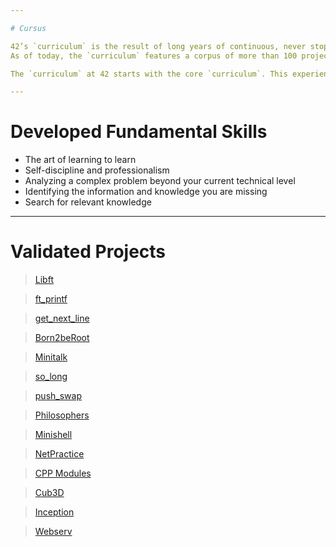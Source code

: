 ```yaml
---

# Cursus

42’s `curriculum` is the result of long years of continuous, never stopping improvement.
As of today, the `curriculum` features a corpus of more than 100 projects of various difficulty that covers many aspects of computer science (Security, Web Dev .. so on). The `curriculum` is designed to last 3 to 3.5 years and often features 2 internships.

The `curriculum` at 42 starts with the core `curriculum`. This experience sets the base for fundamental skills, both human and technical. Following each student’s personal pace, it lasts a maximum of 20 months and lets students learn `C programming` and `object-oriented programming using C++`, `and computer graphics`, `develop simple software using classic algorithms`, `discover access to the file system`, and learn management of the UNIX process`. It also includes basics of `web development`, network architecture as well as `system administration`.

---
```


# Developed Fundamental Skills

- The art of learning to learn
- Self-discipline and professionalism
- Analyzing a complex problem beyond your current technical level
- Identifying the information and knowledge you are missing
- Search for relevant knowledge

---

# Validated Projects

> [Libft](https://github.com/amaitou/Libft)

> [ft_printf](https://github.com/amaitou/ft_printf)

> [get_next_line](https://github.com/amaitou/get_next_line)

> [Born2beRoot](https://github.com/amaitou/Born2beRoot)

> [Minitalk](https://github.com/amaitou/Minitalk)

> [so_long](https://github.com/amaitou/so_long)

> [push_swap](https://github.com/amaitou/push_swap)

> [Philosophers](https://github.com/amaitou/Philosophers)

> [Minishell](https://github.com/amaitou/Minishell)

> [NetPractice](https://github.com/amaitou/NetPractice)

> [CPP Modules](https://github.com/amaitou/CPP-Modules)

> [Cub3D](https://github.com/amaitou/Cub3d)

> [Inception](https://github.com/amaitou/Inception)

> [Webserv](https://github.com/amaitou/Webserv)
